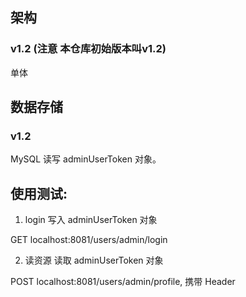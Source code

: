 
## 架构

### v1.2 (注意 本仓库初始版本叫v1.2)

单体

## 数据存储

### v1.2

MySQL 读写 adminUserToken 对象。


## 使用测试:


1. login 写入 adminUserToken 对象

GET localhost:8081/users/admin/login


2. 读资源 读取 adminUserToken 对象

POST localhost:8081/users/admin/profile, 携带 Header